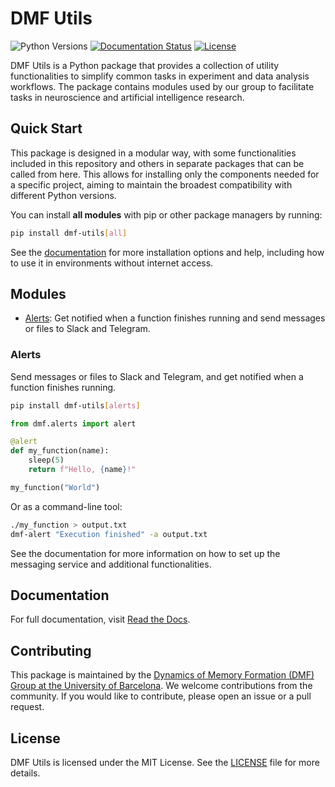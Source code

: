 
# DMF Utils

![Python Versions](https://img.shields.io/badge/python-3.7%20|%203.8%20|%203.9%20|%203.10%20|%203.11%20|%203.12-blue)
[![Documentation Status](https://readthedocs.org/projects/dmf-utils/badge/?version=latest)](https://dmf-utils.readthedocs.io/en/latest/?badge=latest)
[![License](https://img.shields.io/badge/license-MIT-green.svg)](https://github.com/memory-formation/dmf-utils/blob/main/LICENSE)

DMF Utils is a Python package that provides a collection of utility functionalities to simplify common tasks in experiment and data analysis workflows. The package contains modules used by our group to facilitate tasks in neuroscience and artificial intelligence research.

## Quick Start

This package is designed in a modular way, with some functionalities included in this repository and others in separate packages that can be called from here. This allows for installing only the components needed for a specific project, aiming to maintain the broadest compatibility with different Python versions.

You can install **all modules** with pip or other package managers by running:

```bash
pip install dmf-utils[all]
```

See the [documentation](https://dmf-utils.readthedocs.io/) for more installation options and help, including how to use it in environments without internet access.

## Modules

* [Alerts](#alerts): Get notified when a function finishes running and send messages or files to Slack and Telegram.

### Alerts

Send messages or files to Slack and Telegram, and get notified when a function finishes running.

```bash
pip install dmf-utils[alerts]
```

```python
from dmf.alerts import alert

@alert
def my_function(name):
    sleep(5)
    return f"Hello, {name}!"

my_function("World")
```

Or as a command-line tool:

```bash
./my_function > output.txt
dmf-alert "Execution finished" -a output.txt
```

See the documentation for more information on how to set up the messaging service and additional functionalities.

## Documentation

For full documentation, visit [Read the Docs](https://dmf-utils.readthedocs.io/).

## Contributing

This package is maintained by the [Dynamics of Memory Formation (DMF) Group at the University of Barcelona](https://brainvitge.org/groups/memory_formation/). We welcome contributions from the community. If you would like to contribute, please open an issue or a pull request.

## License

DMF Utils is licensed under the MIT License. See the [LICENSE](LICENSE) file for more details.
